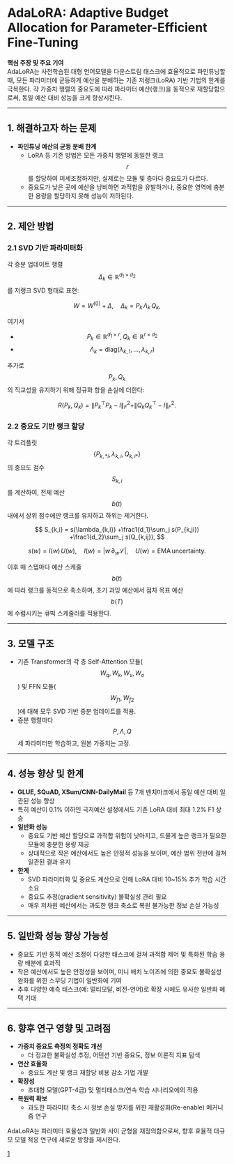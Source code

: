 # AdaLoRA: Adaptive Budget Allocation for Parameter-Efficient Fine-Tuning

**핵심 주장 및 주요 기여**  
AdaLoRA는 사전학습된 대형 언어모델을 다운스트림 태스크에 효율적으로 파인튜닝할 때, 모든 파라미터에 균등하게 예산을 분배하는 기존 저랭크(LoRA) 기반 기법의 한계를 극복한다. 각 가중치 행렬의 중요도에 따라 파라미터 예산(랭크)을 동적으로 재할당함으로써, 동일 예산 대비 성능을 크게 향상시킨다.

***

## 1. 해결하고자 하는 문제  
- **파인튜닝 예산의 균등 분배 한계**  
  - LoRA 등 기존 방법은 모든 가중치 행렬에 동일한 랭크 $$r$$를 할당하여 미세조정하지만, 실제로는 모듈 및 층마다 중요도가 다르다.  
  - 중요도가 낮은 곳에 예산을 낭비하면 과적합을 유발하거나, 중요한 영역에 충분한 용량을 할당하지 못해 성능이 저하된다.

***

## 2. 제안 방법  

### 2.1 SVD 기반 파라미터화  
각 증분 업데이트 행렬 $$\Delta_k\in\mathbb{R}^{d_1\times d_2}$$를 저랭크 SVD 형태로 표현:  

$$
W = W^{(0)} + \Delta,\quad
\Delta_k = P_k\,\Lambda_k\,Q_k,
$$  

여기서  
- $$P_k\in\mathbb{R}^{d_1\times r},\,Q_k\in\mathbb{R}^{r\times d_2}$$  
- $$\Lambda_k=\mathrm{diag}(\lambda_{k,1},\dots,\lambda_{k,r})$$  

추가로 $$P_k,Q_k$$의 직교성을 유지하기 위해 정규화 항을 손실에 더한다:  

$$
R(P_k,Q_k) = \|P_k^\top P_k - I\|_F^2 + \|Q_k Q_k^\top - I\|_F^2.
$$

### 2.2 중요도 기반 랭크 할당  
각 트리플릿 $$\{P_{k, * i},\,\lambda_{k,i},\,Q_{k,i *}\}$$의 중요도 점수 $$S_{k,i}$$를 계산하여, 전체 예산 $$b(t)$$ 내에서 상위 점수에만 랭크를 유지하고 하위는 제거한다.  

$$
S_{k,i}
= s(\lambda_{k,i})
+\frac1{d_1}\sum_j s(P_{k,ji})
+\frac1{d_2}\sum_j s(Q_{k,ij}),
$$  

$$ s(w) = I(w)\,U(w),\quad
I(w)=|w\,\partial_w \mathcal{L}|,\quad
U(w)=\mathrm{EMA\,uncertainty}.
$$  

이후 매 스텝마다 예산 스케줄 $$b(t)$$에 따라 랭크를 동적으로 축소하며, 초기 과잉 예산에서 점차 목표 예산 $$b(T)$$에 수렴시키는 큐빅 스케줄러를 적용한다.

***

## 3. 모델 구조  
- 기존 Transformer의 각 층 Self-Attention 모듈($$W_q,W_k,W_v,W_o$$) 및 FFN 모듈($$W_{f1},W_{f2}$$)에 대해 모두 SVD 기반 증분 업데이트를 적용.  
- 증분 행렬마다 $$P,\Lambda,Q$$ 세 파라미터만 학습하고, 원본 가중치는 고정.

***

## 4. 성능 향상 및 한계  
- **GLUE, SQuAD, XSum/CNN-DailyMail** 등 7개 벤치마크에서 동일 예산 대비 일관된 성능 향상  
- 특히 예산이 0.1% 이하인 극저예산 설정에서도 기존 LoRA 대비 최대 1.2% F1 상승  
- **일반화 성능**  
  - 중요도 기반 예산 할당으로 과적합 위험이 낮아지고, 드물게 높은 랭크가 필요한 모듈에 충분한 용량 제공  
  - 상대적으로 작은 예산에서도 높은 안정적 성능을 보이며, 예산 범위 전반에 걸쳐 일관된 결과 유지  
- **한계**  
  - SVD 파라미터화 및 중요도 계산으로 인해 LoRA 대비 10~15% 추가 학습 시간 소요  
  - 중요도 추정(gradient sensitivity) 불확실성 관리 필요  
  - 매우 저차원 예산에서는 과도한 랭크 축소로 복원 불가능한 정보 손실 가능성

***

## 5. 일반화 성능 향상 가능성  
- 중요도 기반 동적 예산 조정이 다양한 태스크에 걸쳐 과적합 제어 및 특화된 학습 용량 배분에 효과적  
- 작은 예산에서도 높은 안정성을 보이며, 미니 배치 노이즈에 의한 중요도 불확실성 완화를 위한 스무딩 기법이 일반화에 기여  
- 추후 다양한 예측 태스크(예: 멀티모달, 비전-언어)로 확장 시에도 유사한 일반화 혜택 기대

***

## 6. 향후 연구 영향 및 고려점  
- **가중치 중요도 측정의 정확도 개선**  
  - 더 정교한 불확실성 추정, 어텐션 기반 중요도, 정보 이론적 지표 탐색  
- **연산 효율화**  
  - 중요도 계산 및 랭크 재할당 비용 감소 기법 개발  
- **확장성**  
  - 초대형 모델(GPT-4급) 및 멀티태스크/연속 학습 시나리오에의 적용  
- **복원력 확보**  
  - 과도한 파라미터 축소 시 정보 손실 방지를 위한 재활성화(Re-enable) 메커니즘 연구  

AdaLoRA는 파라미터 효율성과 일반화 사이 균형을 재정의함으로써, 향후 효율적 대규모 모델 적응 연구에 새로운 방향을 제시한다.

[1](https://ppl-ai-file-upload.s3.amazonaws.com/web/direct-files/attachments/22370781/eec3abdb-c2cb-497b-b0a1-fb2c0b6b20f6/2303.10512v2.pdf)
